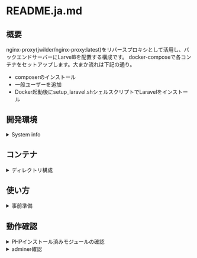 # README.ja.md

## 概要

nginx-proxy(jwilder/nginx-proxy:latest)をリバースプロキシとして活用し、バックエンドサーバーにLarvel8を配置する構成です。
docker-composeで各コンテナをセットアップします。大まか流れは下記の通り。
- composerのインストール
- 一般ユーザーを追加
- Docker起動後にsetup_laravel.shシェルスクリプトでLaravelをインストール


## 開発環境
<details><summary>System info</summary>
<div>

```
$ cat /etc/lsb-release
DISTRIB_ID=Ubuntu
DISTRIB_RELEASE=20.04
DISTRIB_CODENAME=focal
DISTRIB_DESCRIPTION="Ubuntu 20.04.1 LTS"
$ arch
x86_64

$ docker version
Client:
 Version:           19.03.8
 API version:       1.40
 Go version:        go1.13.8
 Git commit:        afacb8b7f0
 Built:             Wed Oct 14 19:43:43 2020
 OS/Arch:           linux/amd64
 Experimental:      false

Server:
 Engine:
  Version:          19.03.8
  API version:      1.40 (minimum version 1.12)
  Go version:       go1.13.8
  Git commit:       afacb8b7f0
  Built:            Wed Oct 14 16:41:21 2020
  OS/Arch:          linux/amd64
  Experimental:     false
 containerd:
  Version:          1.3.3-0ubuntu2
  GitCommit:
 runc:
  Version:          spec: 1.0.1-dev
  GitCommit:
 docker-init:
  Version:          0.18.0
  GitCommit:

$ docker-compose version
docker-compose version 1.27.4, build 40524192
docker-py version: 4.3.1
CPython version: 3.7.7
OpenSSL version: OpenSSL 1.1.0l  10 Sep 2019
```

</div>
</details>

## コンテナ
<details><summary>ディレクトリ構成</summary>
<div>

```
/docker
+-- /proxy
|   +-- /log
|       +-- /nginx
|           +-- access.log
|           +-- error.log
|   +-- docker-compose.yml
+-- /example.com
|   +-- /laravel // <= subdomain: laravel.example.com
|       +-- /build
|           +-- /nginx
|               +-- default.conf
|           +-- /php
|               +-- Dockerfile
|               +-- php.ini
|               +-- setup_laravel.sh
|       +-- /db // <= mount point: /var/lib/mysql
|       +-- /src // laravel install dir
|       +-- .env
|       +-- docker-compose.yml
```

</div>
</details>

## 使い方
<details><summary>事前準備</summary>
<div>
 
 ```
0 DNSにIPアドレスとドメインを設定します
1 .envに必要な環境変数を記述します
2 nginx-proxy を起動します
  $cd proxy/
  $docker-compose --build -d
3 laravel.example.comの起動をします
  $cd example.com/laravel
  $docker-compose --build -d
 4 appコンテナにログインして、Laraelをインストールする
  $docker exec -it sv-laravel-app bash
  $/tmp/setup_laravel.sh
 
 ```
 
</div>
</details>

## 動作確認
<details><summary>PHPインストール済みモジュールの確認</summary>
<div>
 
```
/src/public/index.php

/*
|--------------------------------------------------------------------------
| Run The Application
|--------------------------------------------------------------------------
|
| Once we have the application, we can handle the incoming request using
| the application's HTTP kernel. Then, we will send the response back
| to this client's browser, allowing them to enjoy our application.
|
*/
// add here
phpinfo();

```
 
</div>
</details>

<details><summary>adminer確認</summary>
<div>
 ブラウザから　http://admr.laravel.example.com　にアクセスする
 
 </div>
 </details>
